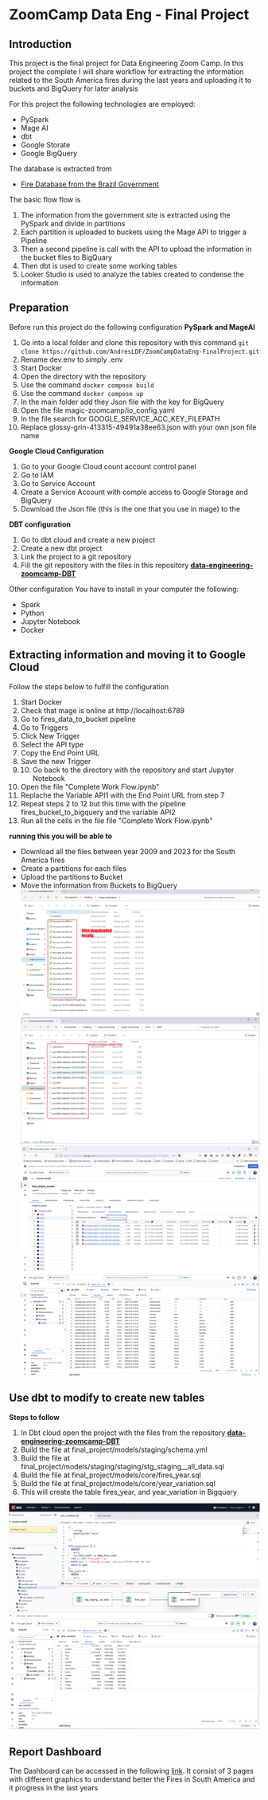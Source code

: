 # ZoomCamp Data Eng - Final Project

## Introduction

This project is the final project for Data Engineering Zoom Camp. In this project the complete I will share workflow for extracting the information related to the South America fires during the last years and uploading it to buckets and BigQuery for later analysis 

For this project the following technologies are employed:
  - PySpark  
 - Mage AI
 - dbt
 - Google Storate
 - Google BigQuery

The database is extracted from
- [Fire Database from the Brazil Government](http://terrabrasilis.dpi.inpe.br/queimadas/portal/dados-abertos/#da-focos)

The basic flow flow is

 1. The information from the government site is extracted using the PySpark and divide in partitions 
 2. Each partition is uploaded to buckets using the Mage API to trigger a Pipeline
 3. Then a second pipeline is call with the API to upload the information in the bucket files to BigQuary
 4. Then dbt is used to create some working tables
 5. Looker Studio is used to analyze the tables created to condense the information 

## Preparation
Before run this project do the following configuration
**PySpark and MageAI**
1. Go into a local folder and clone this repository with this command `git clone https://github.com/AndresLDF/ZoomCampDataEng-FinalProject.git`
2. Rename dev.env to simply .env
3. Start Docker
4. Open the directory with the repository
5. Use the command `docker compose build`
6. Use the command `docker compose up`
7. In the main folder add they Json file with the key for BigQuery 
8. Open the file magic-zoomcamp/io_config.yaml
9. In the file search for GOOGLE_SERVICE_ACC_KEY_FILEPATH
10. Replace glossy-grin-413315-49491a38ee63.json with your own json file name

**Google Cloud Configuration**
1. Go to your Google Cloud count account control panel
2.  Go to IAM
3. Go to Service Account
4. Create a Service Account with comple access to Google Storage and BigQuery
5. Download the Json file (this is the one that you use in mage) to the 

**DBT configuration**
1. Go to dbt cloud and create a new project
2. Create a new dbt project
3. Link the project to a git repository
4. Fill the git repository with the files in this repository **[data-engineering-zoomcamp-DBT](https://github.com/AndresLDF/data-engineering-zoomcamp-DBT)**

Other configuration
You have to install in your computer the following:

- Spark
- Python
- Jupyter Notebook
- Docker

## Extracting information and moving it to Google Cloud
Follow the steps below to fulfill the configuration
 1. Start Docker
 2. Check that mage is online at http://localhost:6789
 3. Go to fires_data_to_bucket pipeline
 4. Go to Triggers
 5. Click New Trigger
 6. Select the API type
 7. Copy the End Point URL
 8. Save the new Trigger
 9.  10. Go back to the directory with the repository and start Jupyter Notebook
 11. Open the file "Complete Work Flow.ipynb"
 12. Replache the Variable API1 with the End Point URL from step 7
 13. Repeat steps 2 to 12 but this time with the pipeline fires_bucket_to_bigquery and the variable API2
 14. Run all the cells in the file file "Complete Work Flow.ipynb"

**running this you will be able to** 
- Download all the files between year 2009 and 2023 for the South America fires
- Create a partitions for each files
- Upload the partitions to Bucket
- Move the information from Buckets to BigQuery
![enter image description here](https://github.com/AndresLDF/ZoomCampDataEng-FinalProject/blob/main/images/1%20-%20Files%20Downloaded.png)
![enter image description here](https://github.com/AndresLDF/ZoomCampDataEng-FinalProject/blob/main/images/2%20-%20Partitions%20Created.png)
![enter image description here](https://github.com/AndresLDF/ZoomCampDataEng-FinalProject/blob/main/images/3%20-%20Partitions%20in%20Buckets.png)
![enter image description here](https://github.com/AndresLDF/ZoomCampDataEng-FinalProject/blob/main/images/4%20-%20Information%20moved%20from%20Buckets%20to%20BigQuery.png)
## Use dbt to modify to create new tables
**Steps to follow**
1. In Dbt cloud open the project with the files from the repository **[data-engineering-zoomcamp-DBT](https://github.com/AndresLDF/data-engineering-zoomcamp-DBT)**
2. Build the file at final_project/models/staging/schema.yml
3. Build the file at final_project/models/staging/staging/stg_staging__all_data.sql
4. Build the file at final_project/models/core/fires_year.sql
5. Build the file at final_project/models/core/year_variation.sql
6. This will create the table fires_year, and year_variation in Bigquery 

![enter image description here](https://github.com/AndresLDF/ZoomCampDataEng-FinalProject/blob/main/images/5%20-%20dbt%20queries.png)
![enter image description here](https://github.com/AndresLDF/ZoomCampDataEng-FinalProject/blob/main/images/6%20-%20New%20Tables%20at%20BigQuery.png)


## Report Dashboard 
The Dashboard can be accessed in the following [link](https://lookerstudio.google.com/reporting/584e9ca7-347e-4625-a8c4-956979bac281). It consist of 3 pages with different graphics to understand better the Fires in South America and it progress in the last years
